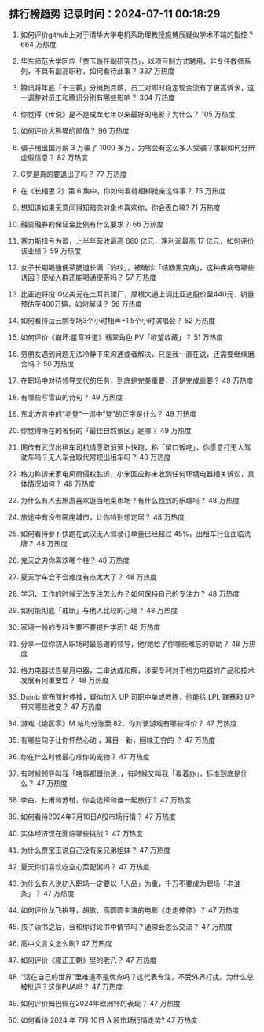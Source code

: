 
## 排行榜趋势 记录时间：2024-07-11 00:18:29
  
  1. 如何评价github上对于清华大学电机系助理教授施博辰疑似学术不端的指控？ 664 万热度
    
  2. 华东师范大学回应「贾玉璇任副研究员」，以项目制方式聘用，非专任教师系列，不具有副高职称，如何看待此事？ 337 万热度
    
  3. 腾讯将年底「十三薪」分摊到月薪，员工对即时稳定现金流有了更高诉求，这一调整对员工和腾讯分别有哪些影响？ 304 万热度
    
  4. 你觉得《传说》是不是成龙七年以来最好的电影？为什么？ 105 万热度
    
  5. 如何评价大熊猫的颜值？ 96 万热度
    
  6. 骗子用出国月薪 3 万骗了 1000 多万，为啥会有这么多人受骗？求职如何分辨虚假信息？ 82 万热度
    
  7. C罗是真的要退出了吗？ 77 万热度
    
  8. 在《长相思 2》第 6 集中，你如何看待相柳抢亲这件事？ 75 万热度
    
  9. 想知道如果无意间得知暗恋对象也喜欢你，你会表白嘛? 71 万热度
    
  10. 融资融券的保证金比例有什么要求？ 66 万热度
    
  11. 赛力斯扭亏为盈，上半年营收最高 660 亿元，净利润最高 17 亿元，如何评价该业绩？ 59 万热度
    
  12. 女子长期喝通便茶肠道长满「豹纹」，被确诊「结肠黑变病」，这种疾病有哪些诱因？便秘人群还能喝通便茶吗？ 57 万热度
    
  13. 比亚迪将投10亿美元在土耳其建厂，摩根大通上调比亚迪股价至440元、销量预估至400万辆，如何解读？ 56 万热度
    
  14. 如何看待岳云鹏专场3个小时相声+1.5个小时演唱会？ 52 万热度
    
  15. 如何评价《崩坏:星穹铁道》翡翠角色 PV「欲望收藏」？ 51 万热度
    
  16. 男朋友遇到问题无法冷静下来沟通或者解决，只是我一直在说，还需要继续磨合吗？ 50 万热度
    
  17. 在职场中对待领导交代的任务，到底是完美重要，还是完成重要？ 49 万热度
    
  18. 有哪些写雪山的诗句？ 49 万热度
    
  19. 东北方言中的“老登”一词中“登”的正字是什么？ 49 万热度
    
  20. 你觉得所在的省份的「最佳自然景区」是哪？ 49 万热度
    
  21. 网传有武汉出租车司机请愿取消萝卜快跑，称「留口饭吃」，你愿意打无人驾驶车吗？无人车会取代常规出租车吗？ 48 万热度
    
  22. 格力称诉米家电风扇侵权胜诉，小米回应称未收到任何环境电器相关诉讼，具体情况如何？ 48 万热度
    
  23. 为什么有人去旅游喜欢逛当地菜市场？有什么独到的乐趣吗？ 48 万热度
    
  24. 旅途中有没有哪座城市，让你特别想定居？ 48 万热度
    
  25. 如何看待萝卜快跑在武汉无人驾驶订单量已经超过 45%，出租车行业面临洗牌？ 48 万热度
    
  26. 鬼灭之刃你喜欢哪个柱？ 48 万热度
    
  27. 夏天学车会不会难度有点太大了？ 48 万热度
    
  28. 学习、工作的时候无法专注怎么办？如何保持自己的专注力？ 48 万热度
    
  29. 如何能彻底「戒断」与他人比较的心理？ 48 万热度
    
  30. 家境一般的专科生要不要提升学历? 48 万热度
    
  31. 分享一位你初入职场时最感谢的领导，他/她给了你哪些难忘的帮助？ 48 万热度
    
  32. 格力电器状告星月电器，二审达成和解，涉案专利对于格力电器的产品和技术发展有何重要性？ 48 万热度
    
  33. Doinb 宣布暂时停播，疑似加入 UP 司职中单或教练，他能给 LPL 联赛和 UP 带来哪些改变？ 47 万热度
    
  34. 游戏《绝区零》M 站均分涨至 82，你对该游戏有哪些评价？ 47 万热度
    
  35. 有哪些句子让你怦然心动 ，耳目一新，回味无穷的 ？ 47 万热度
    
  36. 你在什么时候最心疼你的宠物？ 47 万热度
    
  37. 有时候领导叫我「啥事都跟他说」，有时候又叫我「看着办」，标准到底是什么？ 47 万热度
    
  38. 李白、杜甫和苏轼，你会选择和谁一起旅行？ 47 万热度
    
  39. 如何看待2024年7月10日A股市场行情？ 47 万热度
    
  40. 实体经济现在面临哪些挑战？ 47 万热度
    
  41. 为什么贾宝玉说自己没有亲兄弟姐妹？ 47 万热度
    
  42. 夏天你们喜欢吃空心菜配粥吗？ 47 万热度
    
  43. 为什么有人说初入职场一定要以「人品」为重，千万不要成为职场「老油条」？ 47 万热度
    
  44. 如何评价龙飞执导，胡歌、高圆圆主演的电影《走走停停》？ 47 万热度
    
  45. 孩子读书之后，会和你讨论书中情节吗？通常会怎么交流？ 47 万热度
    
  46. 高中文言文怎么刷? 47 万热度
    
  47. 如何评价《雍正王朝》里的老八？ 47 万热度
    
  48. “活在自己的世界”里难道不是优点吗？这代表专注，不受外界打扰。为什么总被批评？这是PUA吗？ 47 万热度
    
  49. 如何评价姆巴佩在2024年欧洲杯的表现？ 47 万热度
    
  50. 如何看待 2024 年 7月 10日 A 股市场行情走势? 47 万热度
    